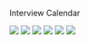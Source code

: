 Interview Calendar

![](.assets/1.png)
![](.assets/2.png)
![](.assets/3.png)
![](.assets/4.png)
![](.assets/5.png)
![](.assets/6.png)
